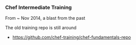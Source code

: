 ### Chef Intermediate Training

From ~ Nov 2014, a blast from the past

The old training repo is still around

 - https://github.com/chef-training/chef-fundamentals-repo
